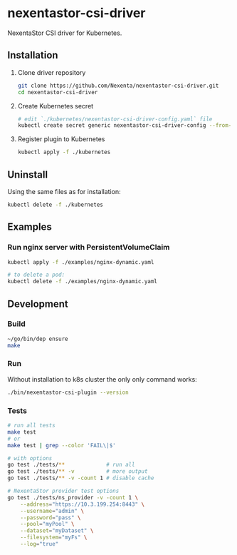 # nexentastor-csi-driver

NexentaStor CSI driver for Kubernetes.

## Installation

1. Clone driver repository
   ```bash
   git clone https://github.com/Nexenta/nexentastor-csi-driver.git
   cd nexentastor-csi-driver
   ```
2. Create Kubernetes secret
   ```bash
   # edit `./kubernetes/nexentastor-csi-driver-config.yaml` file
   kubectl create secret generic nexentastor-csi-driver-config --from-file=./kubernetes/secret/nexentastor-csi-driver-config.yaml
   ```
3. Register plugin to Kubernetes
   ```bash
   kubectl apply -f ./kubernetes
   ```

## Uninstall

Using the same files as for installation:
```bash
kubectl delete -f ./kubernetes
```

## Examples

### Run nginx server with PersistentVolumeClaim

```bash
kubectl apply -f ./examples/nginx-dynamic.yaml

# to delete a pod:
kubectl delete -f ./examples/nginx-dynamic.yaml
```

## Development

### Build

```bash
~/go/bin/dep ensure
make
```

### Run

Without installation to k8s cluster the only only command works:
```bash
./bin/nexentastor-csi-plugin --version
```

### Tests

```bash
# run all tests
make test
# or
make test | grep --color 'FAIL\|$'

# with options
go test ./tests/**             # run all
go test ./tests/** -v          # more output
go test ./tests/** -v -count 1 # disable cache

# NexentaStor provider test options
go test ./tests/ns_provider -v -count 1 \
    --address="https://10.3.199.254:8443" \
    --username="admin" \
    --password="pass" \
    --pool="myPool" \
    --dataset="myDataset" \
    --filesystem="myFs" \
    --log="true"
```
